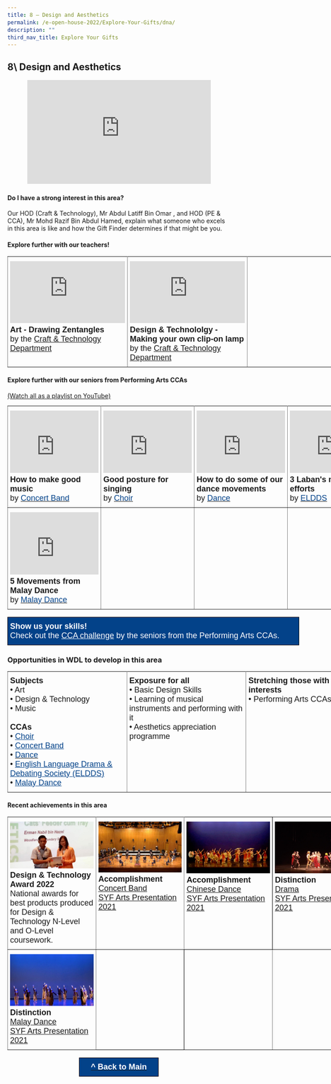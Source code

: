```yaml
---
title: 8 – Design and Aesthetics
permalink: /e-open-house-2022/Explore-Your-Gifts/dna/
description: ""
third_nav_title: Explore Your Gifts
---
```

## 8\ Design and Aesthetics

<center><iframe width="415" height="235" src="https://www.youtube.com/embed/RgBmc56Vzvk" title="WDL Gift Finder Report - Design & Aesthetics" frameborder="0" allow="accelerometer; autoplay; clipboard-write; encrypted-media; gyroscope; picture-in-picture" allowfullscreen></iframe></center>

#### Do I have a strong interest in this area?

Our HOD (Craft & Technology), Mr Abdul Latiff Bin Omar , and HOD (PE & CCA), Mr Mohd Razif Bin Abdul Hamed, explain what someone who excels in this area is like and how the Gift Finder determines if that might be you.

#### Explore further with our teachers!

<style type="text/css">
.tg  {border-collapse:collapse;border-spacing:0;margin:0px auto;}
.tg td{border-color:black;border-style:solid;border-width:1px;font-family:Arial, sans-serif;font-size:14px;
  overflow:hidden;padding:10px 5px;word-break:normal;}
.tg th{border-color:black;border-style:solid;border-width:1px;font-family:Arial, sans-serif;font-size:14px;
  font-weight:normal;overflow:hidden;padding:10px 5px;word-break:normal;}
.tg .tg-fuxe{border-color:inherit;font-size:18px;text-align:left;vertical-align:top}
</style>
<table class="tg" style="undefined;table-layout: fixed; width: 810px">
<colgroup>
<col style="width: 270px">
<col style="width: 270px">
<col style="width: 270px">
</colgroup>
<tbody>
  <tr>
    <td class="tg-fuxe"><iframe width="260" height="140" src="https://www.youtube.com/embed/fO6Qk2P6m5Q" title="Drawing Zentagles (Art)" frameborder="0" allow="accelerometer; autoplay; clipboard-write; encrypted-media; gyroscope; picture-in-picture" allowfullscreen></iframe><span style="font-weight:700;font-style:normal">Art - Drawing Zentangles</span><br><span style="font-weight:400;font-style:normal">by the </span><a href="/wdl-experience/craft-and-technology/" target="_blank" rel="noopener noreferrer"><span style="font-weight:inherit;font-style:inherit">Craft &amp; Technology Department</span></a></td>
    <td class="tg-fuxe"><iframe width="260" height="140" src="https://www.youtube.com/embed/jEsYcgOm528" title="Making your own clip-on lamp (Design & Technology)" frameborder="0" allow="accelerometer; autoplay; clipboard-write; encrypted-media; gyroscope; picture-in-picture" allowfullscreen></iframe><span style="font-weight:700;font-style:normal">Design &amp; Technololgy - Making your own clip-on lamp</span><br><span style="font-weight:400;font-style:normal">by the </span><a href="/wdl-experience/craft-and-technology/" target="_blank" rel="noopener noreferrer"><span style="font-weight:inherit;font-style:inherit">Craft &amp; Technology Department</span></a></td>
    <td class="tg-fuxe"></td>
  </tr>
</tbody>
</table>


#### Explore further with our seniors from Performing Arts CCAs

[(Watch all as a playlist on YouTube)](https://www.youtube.com/playlist?list=PL3LU17pYOYNJvUXJtuBMSv2PAipuGzcG6)

<style type="text/css">
.tg  {border-collapse:collapse;border-spacing:0;margin:0px auto;}
.tg td{border-color:black;border-style:solid;border-width:1px;font-family:Arial, sans-serif;font-size:14px;
  overflow:hidden;padding:10px 5px;word-break:normal;}
.tg th{border-color:black;border-style:solid;border-width:1px;font-family:Arial, sans-serif;font-size:14px;
  font-weight:normal;overflow:hidden;padding:10px 5px;word-break:normal;}
.tg .tg-fuxe{border-color:inherit;font-size:18px;text-align:left;vertical-align:top}
</style>
<table class="tg" style="undefined;table-layout: fixed; width: 800px">
<colgroup>
<col style="width: 200px">
<col style="width: 200px">
<col style="width: 200px">
<col style="width: 200px">
</colgroup>
<tbody>
  <tr>
    <td class="tg-fuxe"><iframe width="200" height="141" src="https://www.youtube.com/embed/-ypN6Liyj8I" title="How to make good music (Concert Band)" frameborder="0" allow="accelerometer; autoplay; clipboard-write; encrypted-media; gyroscope; picture-in-picture" allowfullscreen></iframe><span style="font-weight:bold;font-style:normal">How to make good music</span><br>by <a href="/ccas/performing-arts/#2" target="_blank" rel="noopener noreferrer"><span style="font-weight:inherit;font-style:inherit;color:#034289">Concert Band</span></a></td>
    <td class="tg-fuxe"><iframe width="200" height="141" src="https://www.youtube.com/embed/up_JZLSjUFs" title="How to have great posture when you sing (by Choir)" frameborder="0" allow="accelerometer; autoplay; clipboard-write; encrypted-media; gyroscope; picture-in-picture" allowfullscreen></iframe><span style="font-weight:bold;font-style:normal">Good posture for singing</span><br><span style="font-weight:400;font-style:normal">by</span><span style="font-weight:400;font-style:normal;color:#034289"> </span><a href="/ccas/performing-arts/#1" target="_blank" rel="noopener noreferrer"><span style="font-weight:inherit;font-style:inherit;color:#034289">Choir</span></a></td>
    <td class="tg-fuxe"><iframe width="200" height="141" src="https://www.youtube.com/embed/2UX5FxEEvz0" title="How to do some of our dance movements (Dance)" frameborder="0" allow="accelerometer; autoplay; clipboard-write; encrypted-media; gyroscope; picture-in-picture" allowfullscreen></iframe><span style="font-weight:bold;font-style:normal">How to do some of our dance movements</span><br>by <a href="/ccas/performing-arts/#3" target="_blank" rel="noopener noreferrer"><span style="font-weight:inherit;font-style:inherit;color:#034289">Dance</span></a></td>
    <td class="tg-fuxe"><iframe width="200" height="141" src="https://www.youtube.com/embed/YeV8gmhPX_o" title="3 Laban's movement efforts (ELDDS)" frameborder="0" allow="accelerometer; autoplay; clipboard-write; encrypted-media; gyroscope; picture-in-picture" allowfullscreen></iframe><span style="font-weight:bold;font-style:normal">3 Laban's movement efforts</span><br>by <a href="/ccas/performing-arts/#4" target="_blank" rel="noopener noreferrer"><span style="font-weight:inherit;font-style:inherit;color:#034289">ELDDS</span></a><br></td>
  </tr>
  <tr>
    <td class="tg-fuxe"><iframe width="200" height="141" src="https://www.youtube.com/embed/fpk4bBR5qrI" title="5 Movements from Malay Dance (Malay Dance)" frameborder="0" allow="accelerometer; autoplay; clipboard-write; encrypted-media; gyroscope; picture-in-picture" allowfullscreen></iframe><span style="font-weight:bold;font-style:normal">5 Movements from Malay Dance</span><br><span style="font-weight:400;font-style:normal">by </span><a href="/ccas/performing-arts/#5" target="_blank" rel="noopener noreferrer"><span style="font-weight:inherit;font-style:inherit;color:#034289">Malay Dance</span></a></td>
    <td class="tg-fuxe"></td>
    <td class="tg-fuxe"></td>
    <td class="tg-fuxe"></td>
  </tr>
</tbody>
</table>

<br>

<style type="text/css">
.tg  {border-collapse:collapse;border-spacing:0;margin:0px auto;}
.tg td{border-color:black;border-style:solid;border-width:1px;font-family:Arial, sans-serif;font-size:14px;
  overflow:hidden;padding:10px 5px;word-break:normal;}
.tg th{border-color:black;border-style:solid;border-width:1px;font-family:Arial, sans-serif;font-size:14px;
  font-weight:normal;overflow:hidden;padding:10px 5px;word-break:normal;}
.tg .tg-hqaq{background-color:#034289;color:#ffffff;font-size:18px;text-align:left;vertical-align:top}
</style>
<table class="tg" style="undefined;table-layout: fixed; width: 660px">
<colgroup>
<col style="width: 660px">
</colgroup>
<tbody>
  <tr>
    <td class="tg-hqaq"><span style="font-weight:600;font-style:normal">Show us your skills!</span><br><span style="font-weight:400;font-style:normal">Check out the </span><a href="/eopenhouse-2021/#3" target="_blank" rel="noopener noreferrer"><span style="font-style:inherit;text-decoration:underline;color:#FFF;background-color:#034289">CCA challenge</span></a> by the seniors from the Performing Arts CCAs.</td>
  </tr>
</tbody>
</table>

### Opportunities in WDL to develop in this area

<style type="text/css">
.tg  {border-collapse:collapse;border-spacing:0;margin:0px auto;}
.tg td{border-color:black;border-style:solid;border-width:1px;font-family:Arial, sans-serif;font-size:14px;
  overflow:hidden;padding:10px 5px;word-break:normal;}
.tg th{border-color:black;border-style:solid;border-width:1px;font-family:Arial, sans-serif;font-size:14px;
  font-weight:normal;overflow:hidden;padding:10px 5px;word-break:normal;}
.tg .tg-fuxe{border-color:inherit;font-size:18px;text-align:left;vertical-align:top}
</style>
<table class="tg" style="undefined;table-layout: fixed; width: 810px">
<colgroup>
<col style="width: 270px">
<col style="width: 270px">
<col style="width: 270px">
</colgroup>
<tbody>
  <tr>
    <td class="tg-fuxe"><span style="font-weight:600;font-style:inherit">Subjects</span><br><span style="font-weight:400;font-style:normal">•</span><span style="font-weight:400;font-style:inherit"> Art</span><br><span style="font-weight:400;font-style:normal">•</span><span style="font-weight:400;font-style:inherit"> Design &amp; Technology</span><br><span style="font-weight:400;font-style:normal">•</span><span style="font-weight:400;font-style:inherit"> Music</span><br><br><span style="font-weight:600;font-style:inherit">CCAs</span><br><span style="font-weight:400;font-style:normal">• </span><a href="/ccas/performing-arts/#1" target="_blank" rel="noopener noreferrer"><span style="font-weight:400;font-style:inherit;text-decoration:underline;color:#034289">Choir</span></a><br><span style="font-weight:400;font-style:normal">• </span><a href="/ccas/performing-arts/#2" target="_blank" rel="noopener noreferrer"><span style="font-weight:400;font-style:inherit;text-decoration:underline;color:#034289">Concert Band</span></a><br><span style="font-weight:400;font-style:normal">• </span><a href="/ccas/performing-arts/#3" target="_blank" rel="noopener noreferrer"><span style="font-weight:400;font-style:inherit;text-decoration:none;color:#034289">Dance</span></a><br><span style="font-weight:400;font-style:normal">• </span><a href="/ccas/performing-arts/#4" target="_blank" rel="noopener noreferrer"><span style="font-weight:400;font-style:inherit;text-decoration:underline;color:#034289">English Language Drama &amp; Debating Society (ELDDS)</span></a><br><span style="font-weight:400;font-style:normal">• </span><a href="/ccas/performing-arts/#5" target="_blank" rel="noopener noreferrer"><span style="font-weight:400;font-style:inherit;text-decoration:underline;color:#034289">Malay Dance</span></a></td>
    <td class="tg-fuxe"><span style="font-weight:600;font-style:inherit">Exposure for all</span><br><span style="font-weight:400;font-style:normal">•</span><span style="font-weight:400;font-style:inherit"> Basic Design Skills</span><br><span style="font-weight:400;font-style:normal">•</span><span style="font-weight:400;font-style:inherit"> Learning of musical instruments and performing with it</span><br><span style="font-weight:400;font-style:normal">•</span><span style="font-weight:400;font-style:inherit"> Aesthetics appreciation programme</span></td>
    <td class="tg-fuxe"><span style="font-weight:600;font-style:inherit">Stretching those with strong interests</span><br><span style="font-weight:400;font-style:normal">•</span><span style="font-weight:400;font-style:inherit"> Performing Arts CCAs</span></td>
  </tr>
</tbody>
</table>




#### Recent achievements in this area

<style type="text/css">
.tg  {border-collapse:collapse;border-spacing:0;margin:0px auto;}
.tg td{border-color:black;border-style:solid;border-width:1px;font-family:Arial, sans-serif;font-size:14px;
  overflow:hidden;padding:10px 5px;word-break:normal;}
.tg th{border-color:black;border-style:solid;border-width:1px;font-family:Arial, sans-serif;font-size:14px;
  font-weight:normal;overflow:hidden;padding:10px 5px;word-break:normal;}
.tg .tg-fuxe{border-color:inherit;font-size:18px;text-align:left;vertical-align:top}
.tg .tg-nx8p{font-size:18px;text-align:left;vertical-align:top}
</style>
<table class="tg" style="undefined;table-layout: fixed; width: 800px">
<colgroup>
<col style="width: 200px">
<col style="width: 200px">
<col style="width: 200px">
<col style="width: 200px">
</colgroup>
<tbody>
  <tr>
		<td class="tg-fuxe"><img src="/images/dntawards.jpeg"><span style="font-weight:700;font-style:normal">Design &amp; Technology Award 2022</span><br><span style="font-weight:400;font-style:normal">National awards for best products produced for Design &amp; Technology N-Level and O-Level coursework.</span></td>
    <td class="tg-fuxe"><img src="/images/pa-awa-1.jpeg" 
     style="width:100%"><span style="font-weight:700;font-style:normal">Accomplishment</span><br><a href="https://www.instagram.com/p/COc8VC3h_I_/" target="_blank" rel="noopener noreferrer"><span style="font-weight:inherit;font-style:inherit;text-decoration:underline">Concert Band</span></a><br><a href="https://www.instagram.com/p/COc8VC3h_I_/" target="_blank" rel="noopener noreferrer"><span style="font-weight:inherit;font-style:inherit;text-decoration:underline">SYF Arts Presentation 2021</span></a></td>
    <td class="tg-nx8p"><img src="/images/pa-awa-2.png" 
     style="width:100%"><span style="font-weight:700;font-style:normal">Accomplishment</span><br><a href="https://www.instagram.com/p/COc7_uSBjEe/" target="_blank" rel="noopener noreferrer"><span style="font-weight:inherit;font-style:inherit;text-decoration:underline">Chinese Dance</span></a><br><a href="https://www.instagram.com/p/COc7_uSBjEe/" target="_blank" rel="noopener noreferrer"><span style="font-weight:inherit;font-style:inherit;text-decoration:underline">SYF Arts Presentation 2021</span></a></td>
    <td class="tg-fuxe"><img src="/images/pa-awa-3.jpeg" 
     style="width:100%"><span style="font-weight:700;font-style:normal">Distinction</span><br><a href="https://www.instagram.com/p/COc8eJihP3P/" target="_blank" rel="noopener noreferrer"><span style="font-weight:inherit;font-style:inherit;text-decoration:underline">Drama</span></a><br><a href="https://www.instagram.com/p/COc8eJihP3P/" target="_blank" rel="noopener noreferrer"><span style="font-weight:inherit;font-style:inherit;text-decoration:underline">SYF Arts Presentation 2021</span></a></td>
  </tr>
	<tr>
    <td class="tg-fuxe"><img src="/images/pa-awa-4.png" 
     style="width:100%"><span style="font-weight:700;font-style:normal">Distinction</span><br><a href="https://www.instagram.com/p/CNH6nI6Ba6p/" target="_blank" rel="noopener noreferrer"><span style="font-weight:inherit;font-style:inherit;text-decoration:underline">Malay Dance</span></a><br><a href="https://www.instagram.com/p/CNH6nI6Ba6p/" target="_blank" rel="noopener noreferrer"><span style="font-weight:inherit;font-style:inherit;text-decoration:underline">SYF Arts Presentation 2021</span></a></td>
    <td class="tg-nx8p"></td>
    <td class="tg-fuxe"></td>
    <td class="tg-fuxe"></td>
  </tr>
</tbody>
</table>

<br>

<style type="text/css">
.tg  {border-collapse:collapse;border-spacing:0;margin:0px auto;}
.tg td{border-color:black;border-style:solid;border-width:1px;font-family:Arial, sans-serif;font-size:14px;
  overflow:hidden;padding:10px 5px;word-break:normal;}
.tg th{border-color:black;border-style:solid;border-width:1px;font-family:Arial, sans-serif;font-size:14px;
  font-weight:normal;overflow:hidden;padding:10px 5px;word-break:normal;}
.tg .tg-w45d{background-color:#034289;color:#ffffff;font-size:18px;font-weight:bold;text-align:center;vertical-align:top}
</style>
<table class="tg" style="undefined;table-layout: fixed; width: 180px">
<colgroup>
<col style="width: 180px">
</colgroup>
<tbody>
  <tr>
    <td class="tg-w45d"><a href="/e-open-house-2022/Explore-Your-Gifts/explore-your-gifts/"><span style="color:#FFF;background-color:#034289">^ Back to Main</span></a></td>
  </tr>
</tbody>
</table>